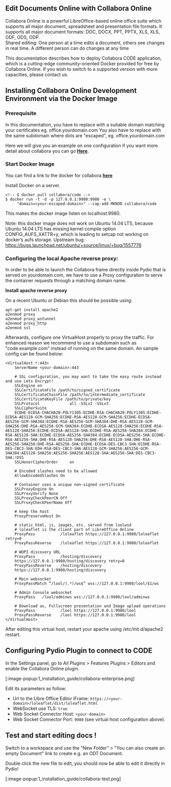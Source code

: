 ## Edit Documents Online with Collabora Online

Collabora Online is a powerful LibreOffice-based online office suite which supports all major document, spreadsheet and presentation file formats. It supports all major document formats:​ DOC, DOCX, PPT, PPTX, XLS, XLS, ODF, ODS, ODP.  
Shared editing: One person at a time edits a document, others see changes in real time. A different person can do changes at any time

This documentation describes how to deploy Collabora CODE application, which is a cutting-edge community-oriented Docker provided for free by Collabora Online. If you wish to switch to a supported version with more capacities, please contact us.

## Installing Collabora Online Development Environment via the Docker Image

### Prerequisite 

In this documentation, you have to replace <your-domain> with a suitable domain matching your certificates eg. office.yourdomain.com
You also have to replace <your-escaped-domain> with the same subdomain where dots are "escaped", eg. office\.yourdomain\.com


Here we will give you an example on one configuration if you want more detail about collabora you can go **[Here](https://www.collaboraoffice.com/code/)**.
### Start Docker Image
You can find a link to the docker for collabora **[here](https://hub.docker.com/r/collabora/code/)**

Install Docker on a server. 

    <!-- $ docker pull collabora/code -->
    $ docker run -t -d -p 127.0.0.1:9980:9980 -e \
         "domain=<your-escaped-domain>" --cap-add MKNOD collabora/code

This makes the docker image listen on localhost:9980.

Note: this docker image does not work on Ubuntu 14.04 LTS, because Ubuntu 14.04 LTS has missing kernel compile option CONFIG_AUFS_XATTR=y, which is leading to setcap not working on docker’s aufs storage. Upstream bug: https://bugs.launchpad.net/ubuntu/+source/linux/+bug/1557776

### Configuring the local Apache reverse proxy:

In order to be able to launch the Collabora frame directly inside Pydio that is served on yourdomain.com, we have to use a Proxy configuration to serve the container requests through a matching domain name.

**Install apache reverse proxy**

On a recent Ubuntu or Debian this should be possible using:

    apt-get install apache2
    a2enmod proxy
    a2enmod proxy_wstunnel
    a2enmod proxy_http
    a2enmod ssl

Afterwards, configure one VirtualHost properly to proxy the traffic. For enhanced reason we recommend to use a subdomain such as "code.example.com" instead of running on the same domain. An sample config can be found below:

    <VirtualHost *:443>
        ServerName <your-domain>:443
        
        # SSL configuration, you may want to take the easy route instead and use Lets Encrypt!
        SSLEngine on
        SSLCertificateFile /path/to/signed_certificate
        SSLCertificateChainFile /path/to/intermediate_certificate
        SSLCertificateKeyFile /path/to/private/key
        SSLProtocol             all -SSLv2 -SSLv3
        SSLCipherSuite
        ECDHE-ECDSA-CHACHA20-POLY1305:ECDHE-RSA-CHACHA20-POLY1305:ECDHE-ECDSA-AES128-GCM-SHA256:ECDHE-RSA-AES128-GCM-SHA256:ECDHE-ECDSA-AES256-GCM-SHA384:ECDHE-RSA-AES256-GCM-SHA384:DHE-RSA-AES128-GCM-SHA256:DHE-RSA-AES256-GCM-SHA384:ECDHE-ECDSA-AES128-SHA256:ECDHE-RSA-AES128-SHA256:ECDHE-ECDSA-AES128-SHA:ECDHE-RSA-AES256-SHA384:ECDHE-RSA-AES128-SHA:ECDHE-ECDSA-AES256-SHA384:ECDHE-ECDSA-AES256-SHA:ECDHE-RSA-AES256-SHA:DHE-RSA-AES128-SHA256:DHE-RSA-AES128-SHA:DHE-RSA-AES256-SHA256:DHE-RSA-AES256-SHA:ECDHE-ECDSA-DES-CBC3-SHA:ECDHE-RSA-DES-CBC3-SHA:EDH-RSA-DES-CBC3-SHA:AES128-GCM-SHA256:AES256-GCM-SHA384:AES128-SHA256:AES256-SHA256:AES128-SHA:AES256-SHA:DES-CBC3-SHA:!DSS
        SSLHonorCipherOrder     on
        
        # Encoded slashes need to be allowed
        AllowEncodedSlashes On
        
        # Container uses a unique non-signed certificate
        SSLProxyEngine On
        SSLProxyVerify None
        SSLProxyCheckPeerCN Off
        SSLProxyCheckPeerName Off
        
        # keep the host
        ProxyPreserveHost On
        
        # static html, js, images, etc. served from loolwsd
        # loleaflet is the client part of LibreOffice Online
        ProxyPass           /loleaflet https://127.0.0.1:9980/loleaflet retry=0
        ProxyPassReverse    /loleaflet https://127.0.0.1:9980/loleaflet
        
        # WOPI discovery URL
        ProxyPass           /hosting/discovery
        https://127.0.0.1:9980/hosting/discovery retry=0
        ProxyPassReverse    /hosting/discovery
        https://127.0.0.1:9980/hosting/discovery
        
        # Main websocket
        ProxyPassMatch “/lool/(.*)/ws$” wss://127.0.0.1:9980/lool/$1/ws
        
        # Admin Console websocket
        ProxyPass   /lool/adminws wss://127.0.0.1:9980/lool/adminws
        
        # Download as, Fullscreen presentation and Image upload operations
        ProxyPass           /lool https://127.0.0.1:9980/lool
        ProxyPassReverse    /lool https://127.0.0.1:9980/lool
    </VirtualHost>

After editing this virtual host, restart your apache using /etc/init.d/apache2 restart.

## Configuring Pydio Plugin to connect to CODE

In the Settings panel, go to All Plugins > Features Plugins > Editors and enable the Collabora Online plugin. 

[:image-popup:1_installation_guide/collabora-enterprise.png]

Edit its parameters as follow: 

 - Url to the Libre Office Editor iFrame: `https://<your-domain>/loleaflet/dist/loleaflet.html`
 - WebSocket use TLS: `true`
 - Web Socket Connector Host: `<your-domain>`
 - Web Socket Connector Port: `9980` (see virtual host configuration above).
 
## Test and start editing docs ! 
 
Switch to a workspace and use the "New Folder" > "You can also create an empty Document" link to create e.g. an ODT Document.

Double click the new file to edit, you should now be able to edit it directly in Pydio!

[:image-popup:1_installation_guide/collabora-test.png]
